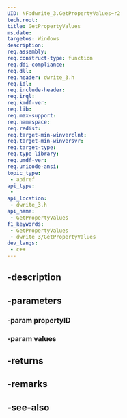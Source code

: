 ```yaml
---
UID: NF:dwrite_3.GetPropertyValues~r2
tech.root: 
title: GetPropertyValues
ms.date: 
targetos: Windows
description: 
req.assembly: 
req.construct-type: function
req.ddi-compliance: 
req.dll: 
req.header: dwrite_3.h
req.idl: 
req.include-header: 
req.irql: 
req.kmdf-ver: 
req.lib: 
req.max-support: 
req.namespace: 
req.redist: 
req.target-min-winverclnt: 
req.target-min-winversvr: 
req.target-type: 
req.type-library: 
req.umdf-ver: 
req.unicode-ansi: 
topic_type:
 - apiref
api_type:
 - 
api_location:
 - dwrite_3.h
api_name:
 - GetPropertyValues
f1_keywords:
 - GetPropertyValues
 - dwrite_3/GetPropertyValues
dev_langs:
 - c++
---
```


## -description

## -parameters

### -param propertyID

### -param values

## -returns

## -remarks

## -see-also

